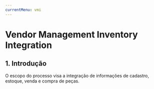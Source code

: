 ```yaml
---
currentMenu: vmi
---
```


# Vendor Management Inventory Integration

## 1. Introdução
O escopo do processo visa a integração de informações de cadastro, estoque, venda e compra de peças.
